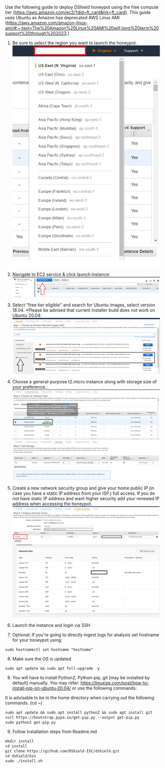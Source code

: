 Use the following guide to deploy DShield honeypot using the free compute tier (https://aws.amazon.com/ec2/?did=ft_card&trk=ft_card). This guide uses Ubuntu as Amazon has deprecated AWS Linux AMI (https://aws.amazon.com/amazon-linux-ami/#:~:text=The%20Amazon%20Linux%20AMI%20will,long%20term%20support%20through%202023.)



1. Be sure to select the region you want to launch the honeypot.
![Image of AWS location selection for launching the honeypot](https://github.com/parthdmaniar/images/blob/master/1_selecting_location.png)

2. Navigate to EC2 service & click launch instance:
![Launch new instance](https://github.com/parthdmaniar/images/blob/master/3_launch_instance.png)


3. Select "free tier eligible" and search for Ubuntu images, select version 18.04. *Please be advised that current installer build does not work on Ubuntu 20.04:
![OS Selection](https://github.com/parthdmaniar/images/blob/master/2_OS_Selection.png)

4. Choose a general-purpose t2.micro instance along with storage size of your preference.:
![instance_selection](https://github.com/parthdmaniar/images/blob/master/4_ec2_instance_selection.png)
![disk_selection](https://github.com/parthdmaniar/images/blob/master/5_ec2_disk_selection.png)


5. Create a new network security group and give your home public IP (in case you have a static IP address from your ISP.) full access. If you do not have static IP address and want higher security add your renewed IP address when accessing the honeypot.
![Initial_network_configuraiton](https://github.com/parthdmaniar/images/blob/master/6_ec2_network_security_rules.png)
![full_AWS_network_security_configuraiton](https://github.com/parthdmaniar/images/blob/master/7_ec2_network_security_rules_detailed.png)


6. Launch the instance and login via SSH


7. Optional: If you're going to directly ingest logs for analysis set hostname for your honeypot using:

```
sudo hostnamectl set-hostname "hostname"
```

8. Make sure the OS is updated
```
sudo apt update && sudo apt full-upgrade -y
```

9. You will have to install Python2, Python-pip, git [may be installed by default] manually.
You may refer: https://linuxize.com/post/how-to-install-pip-on-ubuntu-20.04/ or use the following commands:

It is advisable to be in the home directory when carrying out the following commands. (cd ~)
```
sudo apt update && sudo apt install python2 && sudo apt install git
curl https://bootstrap.pypa.io/get-pip.py --output get-pip.py
sudo python2 get-pip.py
```

9. Follow installation steps from Readme.md
```
mkdir install
cd install
git clone https://github.com/DShield-ISC/dshield.git
cd dshield/bin
sudo ./install.sh
